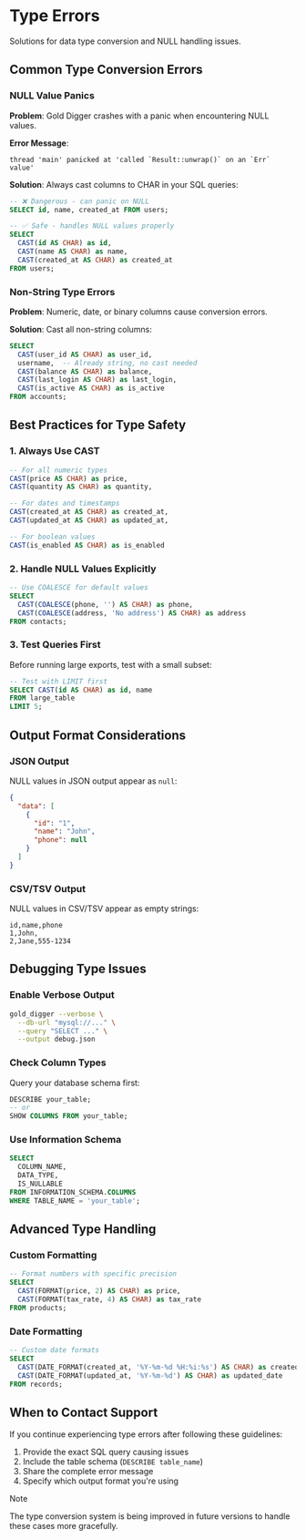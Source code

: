 # Type Errors

Solutions for data type conversion and NULL handling issues.

## Common Type Conversion Errors

### NULL Value Panics

**Problem**: Gold Digger crashes with a panic when encountering NULL values.

**Error Message**:

```
thread 'main' panicked at 'called `Result::unwrap()` on an `Err` value'
```

**Solution**: Always cast columns to CHAR in your SQL queries:

```sql
-- ❌ Dangerous - can panic on NULL
SELECT id, name, created_at FROM users;

-- ✅ Safe - handles NULL values properly  
SELECT 
  CAST(id AS CHAR) as id,
  CAST(name AS CHAR) as name,
  CAST(created_at AS CHAR) as created_at
FROM users;
```

### Non-String Type Errors

**Problem**: Numeric, date, or binary columns cause conversion errors.

**Solution**: Cast all non-string columns:

```sql
SELECT 
  CAST(user_id AS CHAR) as user_id,
  username,  -- Already string, no cast needed
  CAST(balance AS CHAR) as balance,
  CAST(last_login AS CHAR) as last_login,
  CAST(is_active AS CHAR) as is_active
FROM accounts;
```

## Best Practices for Type Safety

### 1. Always Use CAST

```sql
-- For all numeric types
CAST(price AS CHAR) as price,
CAST(quantity AS CHAR) as quantity,

-- For dates and timestamps  
CAST(created_at AS CHAR) as created_at,
CAST(updated_at AS CHAR) as updated_at,

-- For boolean values
CAST(is_enabled AS CHAR) as is_enabled
```

### 2. Handle NULL Values Explicitly

```sql
-- Use COALESCE for default values
SELECT 
  CAST(COALESCE(phone, '') AS CHAR) as phone,
  CAST(COALESCE(address, 'No address') AS CHAR) as address
FROM contacts;
```

### 3. Test Queries First

Before running large exports, test with a small subset:

```sql
-- Test with LIMIT first
SELECT CAST(id AS CHAR) as id, name 
FROM large_table 
LIMIT 5;
```

## Output Format Considerations

### JSON Output

NULL values in JSON output appear as `null`:

```json
{
  "data": [
    {
      "id": "1",
      "name": "John",
      "phone": null
    }
  ]
}
```

### CSV/TSV Output

NULL values in CSV/TSV appear as empty strings:

```csv
id,name,phone
1,John,
2,Jane,555-1234
```

## Debugging Type Issues

### Enable Verbose Output

```bash
gold_digger --verbose \
  --db-url "mysql://..." \
  --query "SELECT ..." \
  --output debug.json
```

### Check Column Types

Query your database schema first:

```sql
DESCRIBE your_table;
-- or
SHOW COLUMNS FROM your_table;
```

### Use Information Schema

```sql
SELECT 
  COLUMN_NAME,
  DATA_TYPE,
  IS_NULLABLE
FROM INFORMATION_SCHEMA.COLUMNS 
WHERE TABLE_NAME = 'your_table';
```

## Advanced Type Handling

### Custom Formatting

```sql
-- Format numbers with specific precision
SELECT 
  CAST(FORMAT(price, 2) AS CHAR) as price,
  CAST(FORMAT(tax_rate, 4) AS CHAR) as tax_rate
FROM products;
```

### Date Formatting

```sql
-- Custom date formats
SELECT 
  CAST(DATE_FORMAT(created_at, '%Y-%m-%d %H:%i:%s') AS CHAR) as created_at,
  CAST(DATE_FORMAT(updated_at, '%Y-%m-%d') AS CHAR) as updated_date
FROM records;
```

## When to Contact Support

If you continue experiencing type errors after following these guidelines:

1. Provide the exact SQL query causing issues
2. Include the table schema (`DESCRIBE table_name`)
3. Share the complete error message
4. Specify which output format you're using

> [!NOTE]
> The type conversion system is being improved in future versions to handle these cases more gracefully.
